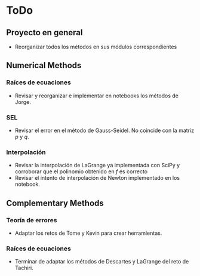 # ToDo



## Proyecto en general

- Reorganizar todos los métodos en sus módulos correspondientes


## Numerical Methods
### Raíces de ecuaciones

- Revisar y reorganizar e implementar en notebooks los métodos de Jorge.  


###  SEL

- Revisar el error en el método de Gauss-Seidel. No coincide con la matriz *p* y *q*.


### Interpolación

- Revisar la interpolación de LaGrange ya implementada con SciPy y corroborar que el polinomio obtenido en *f* es correcto
- Revisar el intento de interpolación de Newton implementado en los notebook.



## Complementary Methods
### Teoría de errores

- Adaptar los retos de Tome y Kevin para crear herramientas.


### Raíces de ecuaciones

- Terminar de adaptar los métodos de Descartes y LaGrange del reto de Tachiri.